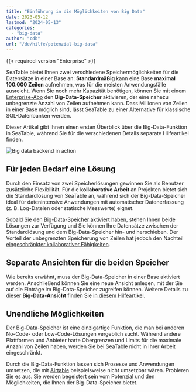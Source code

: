 ```yaml
---
title: "Einführung in die Möglichkeiten von Big Data"
date: 2023-05-12
lastmod: "2024-05-13"
categories: 
  - "big-data"
author: "cdb"
url: "/de/hilfe/potenzial-big-data"
---
```


{{< required-version "Enterprise" >}}

SeaTable bietet Ihnen zwei verschiedene Speichermöglichkeiten für die Datensätze in einer Base an: **Standardmäßig** kann eine Base **maximal 100.000 Zeilen** aufnehmen, was für die meisten Anwendungsfälle ausreicht. Wenn Sie noch mehr Kapazität benötigen, können Sie mit einem [Enterprise-Abo](https://seatable.io/docs/abo-abrechnung/plus-oder-enterprise-abonnement-buchen/) den **Big-Data-Speicher** aktivieren, der eine nahezu unbegrenzte Anzahl von Zeilen aufnehmen kann. Dass Millionen von Zeilen in einer Base möglich sind, lässt SeaTable zu einer Alternative für klassische SQL-Datenbanken werden.

Dieser Artikel gibt Ihnen einen ersten Überblick über die Big-Data-Funktion in SeaTable, während Sie für die verschiedenen Details separate Hilfeartikel finden.

![Big data backend in action](https://seatable.io/wp-content/uploads/2022/08/SeaTable-3.1-Base-Stats-with-Big-Data.png)

## Für jeden Bedarf eine Lösung

Durch den Einsatz von zwei Speicherlösungen gewinnen Sie als Benutzer zusätzliche Flexibilität. Für die **kollaborative Arbeit** an Projekten bietet sich die Standardlösung von SeaTable an, während sich der Big-Data-Speicher ideal für datenintensive Anwendungen mit automatischer Datenerfassung (z. B. Log-Dateien oder statische Messwerte) eignet.

Sobald Sie den [Big-Data-Speicher aktiviert haben](https://seatable.io/docs/big-data/aktivieren-des-big-data-backends-in-einer-base/), stehen Ihnen beide Lösungen zur Verfügung und Sie können Ihre Datensätze zwischen der Standardlösung und dem Big-Data-Speicher hin- und herschieben. Der Vorteil der unbegrenzten Speicherung von Zeilen hat jedoch den Nachteil [eingeschränkter kollaborativer Fähigkeiten](https://seatable.io/docs/big-data/einschraenkungen-in-der-nutzung-von-big-data/).

## Separate Ansichten für die beiden Speicher

Wie bereits erwähnt, muss der Big-Data-Speicher in einer Base aktiviert werden. Anschließend können Sie eine neue Ansicht anlegen, mit der Sie auf die Einträge im Big-Data-Speicher zugreifen können. Weitere Details zu dieser **Big-Data-Ansicht** finden Sie [in diesem Hilfeartikel](https://seatable.io/docs/big-data/so-erstellen-sie-ein-big-data-ansicht/).

## Unendliche Möglichkeiten

Der Big-Data-Speicher ist eine einzigartige Funktion, die man bei anderen No-Code- oder Low-Code-Lösungen vergeblich sucht. Während andere Plattformen und Anbieter harte Obergrenzen und Limits für die maximale Anzahl von Zeilen haben, werden Sie bei SeaTable nicht in Ihrer Arbeit eingeschränkt.

Durch die Big-Data-Funktion lassen sich Prozesse und Anwendungen umsetzen, die mit [Airtable](https://seatable.io/airtable-alternative/) beispielsweise nicht umsetzbar wären. Probieren Sie es aus. Sie werden begeistert sein vom Potenzial und den Möglichkeiten, die Ihnen der Big-Data-Speicher bietet.
